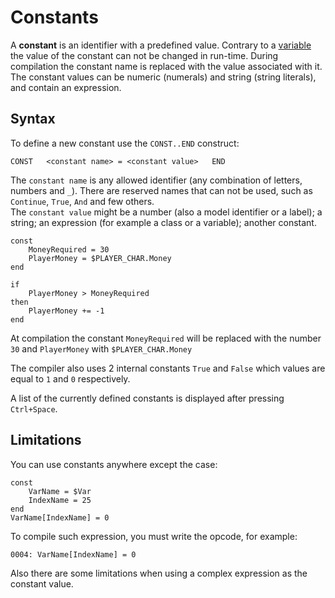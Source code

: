 # Constants

A **constant** is an identifier with a predefined value. Contrary to a [variable ](variables.md)the value of the constant can not be changed in run-time. During compilation the constant name is replaced with the value associated with it. The constant values can be numeric \(numerals\) and string \(string literals\), and contain an expression.

## Syntax

To define a new constant use the `CONST..END` construct:

`CONST  
    <constant name> = <constant value>  
END`

The `constant name` is any allowed identifier \(any combination of letters, numbers and `_`\). There are reserved names that can not be used, such as `Continue`, `True`, `And` and few others.   
The `constant value` might be a number \(also a model identifier or a label\); a string; an expression \(for example a class or a variable\); another constant.

```text
const
    MoneyRequired = 30
    PlayerMoney = $PLAYER_CHAR.Money
end

if
    PlayerMoney > MoneyRequired
then
    PlayerMoney += -1
end
```

At compilation the constant `MoneyRequired` will be replaced with the number `30` and `PlayerMoney` with `$PLAYER_CHAR.Money`

The compiler also uses 2 internal constants `True` and `False` which values are equal to `1` and `0` respectively.

A list of the currently defined constants is displayed after pressing `Ctrl+Space`.

## Limitations

You can use constants anywhere except the case:

```text
const
    VarName = $Var
    IndexName = 25
end
VarName[IndexName] = 0
```

To compile such expression, you must write the opcode, for example:

```text
0004: VarName[IndexName] = 0
```

Also there are some limitations when using a complex expression as the constant value.

